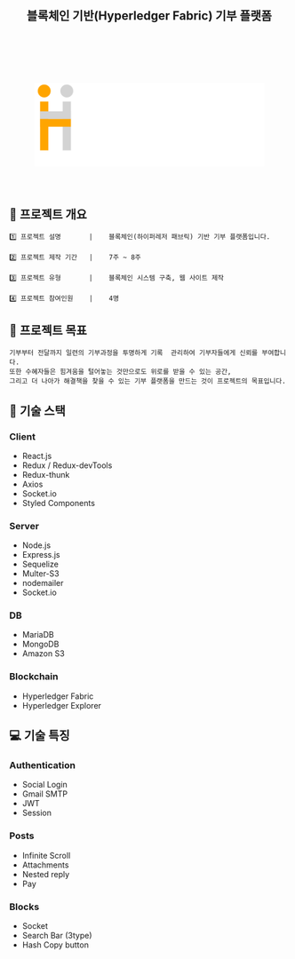<h2 align=center>블록체인 기반(Hyperledger Fabric) 기부 플랫폼</h2>


<h1 align=center>
<br>
<br>
    <img style="height: 150px;" src="https://github.com/previewg/hugus_Hyperledger-Fabric/blob/master/frontend/public/icons/hugus.png?raw=true">
<br>
<br>
</h1>


## 📍 프로젝트 개요
    1️⃣ 프로젝트 설명       |    블록체인(하이퍼레저 패브릭) 기반 기부 플랫폼입니다.

    2️⃣ 프로젝트 제작 기간   |    7주 ~ 8주
    
    3️⃣ 프로젝트 유형       |    블록체인 시스템 구축, 웹 사이트 제작  

    4️⃣ 프로젝트 참여인원    |    4명  


## 🛫 프로젝트 목표
    기부부터 전달까지 일련의 기부과정을 투명하게 기록  관리하여 기부자들에게 신뢰를 부여합니다.
    또한 수혜자들은 힘겨움을 털어놓는 것만으로도 위로를 받을 수 있는 공간,
    그리고 더 나아가 해결책을 찾을 수 있는 기부 플랫폼을 만드는 것이 프로젝트의 목표입니다.

## 💎 기술 스택

### Client
- React.js
- Redux / Redux-devTools
- Redux-thunk
- Axios
- Socket.io
- Styled Components

### Server
* Node.js
* Express.js
* Sequelize
* Multer-S3
* nodemailer
* Socket.io

### DB
* MariaDB
* MongoDB
* Amazon S3

### Blockchain
* Hyperledger Fabric
* Hyperledger Explorer


## 💻 기술 특징  

### Authentication
- Social Login
- Gmail SMTP
- JWT
- Session

### Posts
- Infinite Scroll
- Attachments
- Nested reply
- Pay

### Blocks
- Socket
- Search Bar (3type)
- Hash Copy button

